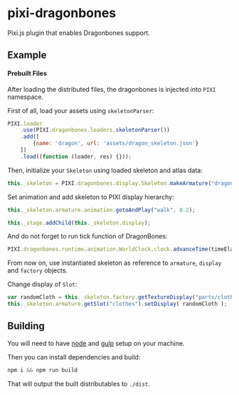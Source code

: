 # pixi-dragonbones

Pixi.js plugin that enables Dragonbones support.

## Example

#### Prebuilt Files

After loading the distributed files, the dragonbones is injected into `PIXI` namespace.

First of all, load your assets using `skeletonParser`:
````javascript
PIXI.loader
    .use(PIXI.dragonbones.loaders.skeletonParser())
    .add([
        {name: 'dragon', url: 'assets/dragon_skeleton.json'}
    ])
    .load((function (loader, res) {}));
````

Then, initialize your `Skeleton` using loaded skeleton and atlas data:
````javascript
this._skeleton = PIXI.dragonbones.display.Skeleton.makeArmature("dragonBoy", "DragonBoy");
````
Set animation and add skeleton to PIXI display hierarchy:

````javascript
this._skeleton.armature.animation.gotoAndPlay("walk", 0.2);

this._stage.addChild(this._skeleton.display);
````

And do not forget to run tick function of DragonBones:

````javascript
PIXI.dragonbones.runtime.animation.WorldClock.clock.advanceTime(timeElapsed);
````

From now on, use instantiated skeleton as reference to `armature`, `display` and `factory` objects.

Change display of `Slot`:

````javascript
var randomCloth = this._skeleton.factory.getTextureDisplay("parts/clothes" + ( Math.floor( Math.random() * 4 ) + 1 ));
this._skeleton.armature.getSlot("clothes").setDisplay( randomCloth );
````

## Building

You will need to have [node][node] and [gulp][gulp] setup on your machine.

Then you can install dependencies and build:

```js
npm i && npm run build
```

That will output the built distributables to `./dist`.

[node]:       http://nodejs.org/
[gulp]:       http://gulpjs.com/
